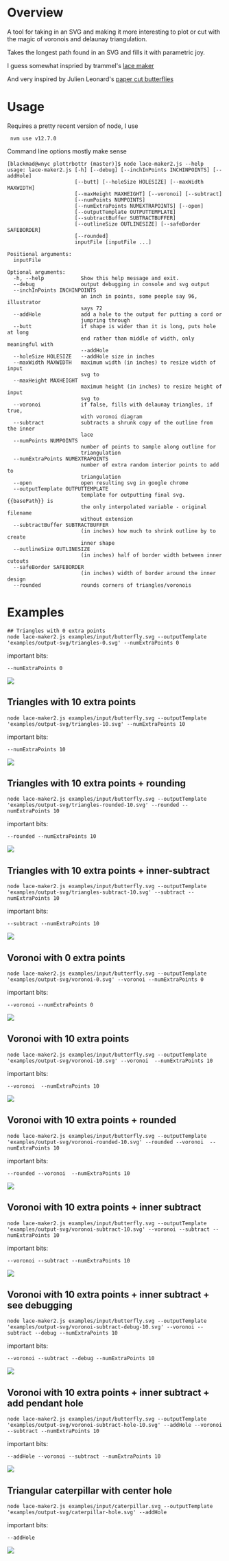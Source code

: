 # Overview
A tool for taking in an SVG and making it more interesting to plot or cut with the magic of voronois and delaunay triangulation.

Takes the longest path found in an SVG and fills it with parametric joy.

I guess somewhat inspried by trammel's [lace maker](https://bitbucket.org/hudson/boxer/src/tip/lace-maker?at=default)

And very inspired by Julien Leonard's [paper cut butterflies](https://julienleonard.com/making-of-paper-cut-butterfly.html)

# Usage
Requires a pretty recent version of node, I use 
     
     nvm use v12.7.0

Command line options mostly make sense

    [blackmad@wnyc plottrbottr (master)]$ node lace-maker2.js --help
    usage: lace-maker2.js [-h] [--debug] [--inchInPoints INCHINPOINTS] [--addHole]
                          [--butt] [--holeSize HOLESIZE] [--maxWidth MAXWIDTH]
                          [--maxHeight MAXHEIGHT] [--voronoi] [--subtract]
                          [--numPoints NUMPOINTS]
                          [--numExtraPoints NUMEXTRAPOINTS] [--open]
                          [--outputTemplate OUTPUTTEMPLATE]
                          [--subtractBuffer SUBTRACTBUFFER]
                          [--outlineSize OUTLINESIZE] [--safeBorder SAFEBORDER]
                          [--rounded]
                          inputFile [inputFile ...]

    Positional arguments:
      inputFile

    Optional arguments:
      -h, --help            Show this help message and exit.
      --debug               output debugging in console and svg output
      --inchInPoints INCHINPOINTS
                            an inch in points, some people say 96, illustrator 
                            says 72
      --addHole             add a hole to the output for putting a cord or 
                            jumpring through
      --butt                if shape is wider than it is long, puts hole at long 
                            end rather than middle of width, only meaningful with 
                            --addHole
      --holeSize HOLESIZE   --addHole size in inches
      --maxWidth MAXWIDTH   maximum width (in inches) to resize width of input 
                            svg to
      --maxHeight MAXHEIGHT
                            maximum height (in inches) to resize height of input 
                            svg to
      --voronoi             if false, fills with delaunay triangles, if true, 
                            with voronoi diagram
      --subtract            subtracts a shrunk copy of the outline from the inner 
                            lace
      --numPoints NUMPOINTS
                            number of points to sample along outline for 
                            triangulation
      --numExtraPoints NUMEXTRAPOINTS
                            number of extra random interior points to add to 
                            triangulation
      --open                open resulting svg in google chrome
      --outputTemplate OUTPUTTEMPLATE
                            template for outputting final svg. {{basePath}} is 
                            the only interpolated variable - original filename 
                            without extension
      --subtractBuffer SUBTRACTBUFFER
                            (in inches) how much to shrink outline by to create 
                            inner shape
      --outlineSize OUTLINESIZE
                            (in inches) half of border width between inner cutouts
      --safeBorder SAFEBORDER
                            (in inches) width of border around the inner design
      --rounded             rounds corners of triangles/voronois

# Examples
    ## Triangles with 0 extra points
    node lace-maker2.js examples/input/butterfly.svg --outputTemplate 'examples/output-svg/triangles-0.svg' --numExtraPoints 0
important bits:

    --numExtraPoints 0
![](examples/output-png/triangles-0.png)
## Triangles with 10 extra points
    node lace-maker2.js examples/input/butterfly.svg --outputTemplate 'examples/output-svg/triangles-10.svg' --numExtraPoints 10
important bits:

    --numExtraPoints 10
![](examples/output-png/triangles-10.png)
## Triangles with 10 extra points + rounding
    node lace-maker2.js examples/input/butterfly.svg --outputTemplate 'examples/output-svg/triangles-rounded-10.svg' --rounded --numExtraPoints 10
important bits:

    --rounded --numExtraPoints 10
![](examples/output-png/triangles-rounded-10.png)
## Triangles with 10 extra points + inner-subtract
    node lace-maker2.js examples/input/butterfly.svg --outputTemplate 'examples/output-svg/triangles-subtract-10.svg' --subtract --numExtraPoints 10
important bits:

    --subtract --numExtraPoints 10
![](examples/output-png/triangles-subtract-10.png)
## Voronoi with 0 extra points
    node lace-maker2.js examples/input/butterfly.svg --outputTemplate 'examples/output-svg/voronoi-0.svg' --voronoi --numExtraPoints 0
important bits:

    --voronoi --numExtraPoints 0
![](examples/output-png/voronoi-0.png)
## Voronoi with 10 extra points
    node lace-maker2.js examples/input/butterfly.svg --outputTemplate 'examples/output-svg/voronoi-10.svg' --voronoi  --numExtraPoints 10
important bits:

    --voronoi  --numExtraPoints 10
![](examples/output-png/voronoi-10.png)
## Voronoi with 10 extra points + rounded
    node lace-maker2.js examples/input/butterfly.svg --outputTemplate 'examples/output-svg/voronoi-rounded-10.svg' --rounded --voronoi  --numExtraPoints 10
important bits:

    --rounded --voronoi  --numExtraPoints 10
![](examples/output-png/voronoi-rounded-10.png)
## Voronoi with 10 extra points + inner subtract
    node lace-maker2.js examples/input/butterfly.svg --outputTemplate 'examples/output-svg/voronoi-subtract-10.svg' --voronoi --subtract --numExtraPoints 10
important bits:

    --voronoi --subtract --numExtraPoints 10
![](examples/output-png/voronoi-subtract-10.png)
## Voronoi with 10 extra points + inner subtract + see debugging
    node lace-maker2.js examples/input/butterfly.svg --outputTemplate 'examples/output-svg/voronoi-subtract-debug-10.svg' --voronoi --subtract --debug --numExtraPoints 10
important bits:

    --voronoi --subtract --debug --numExtraPoints 10
![](examples/output-png/voronoi-subtract-debug-10.png)
## Voronoi with 10 extra points + inner subtract + add pendant hole
    node lace-maker2.js examples/input/butterfly.svg --outputTemplate 'examples/output-svg/voronoi-subtract-hole-10.svg' --addHole --voronoi --subtract --numExtraPoints 10
important bits:

    --addHole --voronoi --subtract --numExtraPoints 10
![](examples/output-png/voronoi-subtract-hole-10.png)
## Triangular caterpillar with center hole
    node lace-maker2.js examples/input/caterpillar.svg --outputTemplate 'examples/output-svg/caterpillar-hole.svg' --addHole
important bits:

    --addHole
![](examples/output-png/caterpillar-hole.png)
